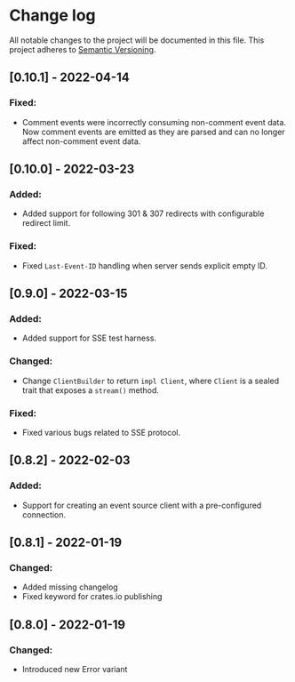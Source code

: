 # Change log

All notable changes to the project will be documented in this file. This project adheres to [Semantic Versioning](http://semver.org).

## [0.10.1] - 2022-04-14
### Fixed:
- Comment events were incorrectly consuming non-comment event data. Now comment events are emitted as they are parsed and can no longer affect non-comment event data.

## [0.10.0] - 2022-03-23
### Added:
- Added support for following 301 & 307 redirects with configurable redirect limit.

### Fixed:
- Fixed `Last-Event-ID` handling when server sends explicit empty ID.

## [0.9.0] - 2022-03-15
### Added:
- Added support for SSE test harness.

### Changed:
- Change `ClientBuilder` to return `impl Client`, where `Client` is a sealed trait that exposes a `stream()` method. 

### Fixed:
- Fixed various bugs related to SSE protocol.

## [0.8.2] - 2022-02-03
### Added:
- Support for creating an event source client with a pre-configured connection.

## [0.8.1] - 2022-01-19
### Changed:
- Added missing changelog
- Fixed keyword for crates.io publishing

## [0.8.0] - 2022-01-19
### Changed:
- Introduced new Error variant
